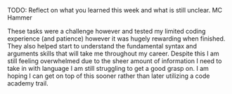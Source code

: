 TODO: Reflect on what you learned this week and what is still unclear.
MC Hammer

These tasks were a challenge however and tested my limited coding experience (and patience) however it was hugely rewarding when finished. They also helped start to understand the fundamental syntax and arguments skills that will take me throughout my career. Despite this I am still feeling overwhelmed due to the sheer amount of information I need to take in with language I am still struggling to get a good grasp on. I am hoping I can get on top of this sooner rather than later utilizing a code academy trail. 